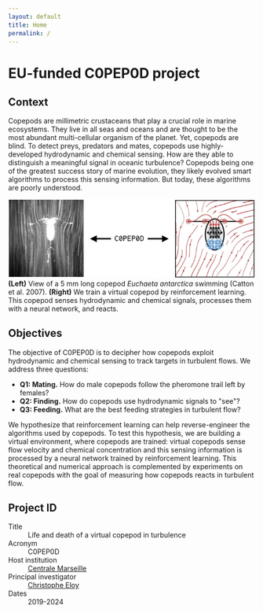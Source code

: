 ```yaml
---
layout: default
title: Home
permalink: /
---
```


# EU-funded C0PEP0D project

## Context

Copepods are millimetric crustaceans that play a crucial role in marine ecosystems. They
live in all seas and oceans and are thought to be the most abundant multi-cellular organism of the planet. Yet, copepods are blind. To detect preys, predators and mates, copepods use highly-developed hydrodynamic and chemical sensing. How are they able to distinguish a meaningful signal in oceanic turbulence? Copepods being one of the greatest success story of marine evolution, they likely evolved smart algorithms to process this sensing information. But today, these algorithms are poorly understood.

![Graphical abstract](/assets/img/graphical_abstract.jpg) <br />
**(Left)** View of a 5 mm long copepod _Euchaeta antarctica_ swimming (Catton et al. 2007). **(Right)** We train a virtual copepod by reinforcement learning. This copepod senses hydrodynamic and chemical signals, processes them with a neural network, and reacts.

## Objectives

The objective of C0PEP0D is to decipher how copepods exploit hydrodynamic and chemical sensing to track targets in turbulent flows. We address three questions:

* **Q1: Mating.** How do male copepods follow the pheromone trail left by females?
* **Q2: Finding.** How do copepods use hydrodynamic signals to "see"?
* **Q3: Feeding.** What are the best feeding strategies in turbulent flow?

We hypothesize that reinforcement learning can help reverse-engineer the algorithms used by copepods. To test this hypothesis, we are building a virtual environment, where copepods are trained: virtual copepods sense flow velocity and chemical concentration and this sensing information is processed by a neural network trained by reinforcement learning. This theoretical and numerical approach is complemented by experiments on real copepods with the goal of measuring how copepods reacts in turbulent flow.

## Project ID

<dl>
<dt>Title</dt><dd>Life and death of a virtual copepod in turbulence</dd>
<dt>Acronym</dt><dd>C0PEP0D</dd>
<dt>Host institution</dt><dd> <a href="https://www.centrale-marseille.fr">Centrale Marseille</a></dd>
<dt>Principal investigator</dt><dd> <a href="https://www.irphe.fr/~eloy">Christophe Eloy</a></dd>
<dt>Dates</dt><dd>2019-2024</dd>
</dl>



<!--
Text can be **bold**, _italic_, or ~~strikethrough~~.

[Link to another page](./another-page.html).

There should be whitespace between paragraphs.

There should be whitespace between paragraphs. We recommend including a README, or a file with information about your project.

# Header 1

This is a normal paragraph following a header. GitHub is a code hosting platform for version control and collaboration. It lets you and others work together on projects from anywhere.

## Header 2

> This is a blockquote following a header.
>
> When something is important enough, you do it even if the odds are not in your favor.

### Header 3

```js
// Javascript code with syntax highlighting.
var fun = function lang(l) {
  dateformat.i18n = require('./lang/' + l)
  return true;
}
```

```ruby
# Ruby code with syntax highlighting
GitHubPages::Dependencies.gems.each do |gem, version|
  s.add_dependency(gem, "= #{version}")
end
``` -->
